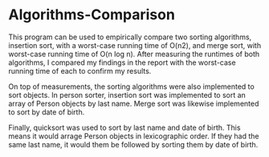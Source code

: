 # Algorithms-Comparison

This program can be used to empirically compare two sorting algorithms, insertion sort, with a worst-case running time of O(n2), and merge sort, with worst-case running time of O(n log n). After measuring the runtimes of both algorithms, I compared my findings in the report with the worst-case running time of each to confirm my results.



On top of measurements, the sorting algorithms were also implemented to sort objects. In person sorter, insertion sort was implemented to sort an array of Person objects by last name. Merge sort was likewise implemented to sort by date of birth.

Finally, quicksort was used to sort by last name and date of birth. This means it would arrage Person objects in lexicographic order. If they had the same last name, it would them be followed by sorting them by date of birth.

